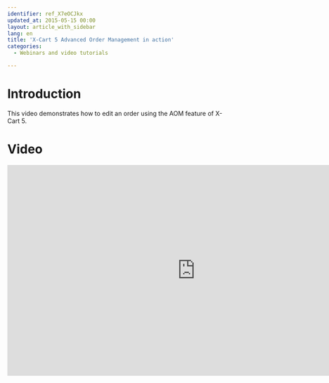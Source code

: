 ```yaml
---
identifier: ref_X7eOCJkx
updated_at: 2015-05-15 00:00
layout: article_with_sidebar
lang: en
title: 'X-Cart 5 Advanced Order Management in action'
categories:
  - Webinars and video tutorials

---
```



# Introduction

This video demonstrates how to edit an order using the AOM feature of X-Cart 5.

# Video

<iframe class="youtube-player" type="text/html" style="width: 853px; height: 480px" src="http://www.youtube.com/embed/pX75WRiK4pQ" frameborder="0"></iframe>